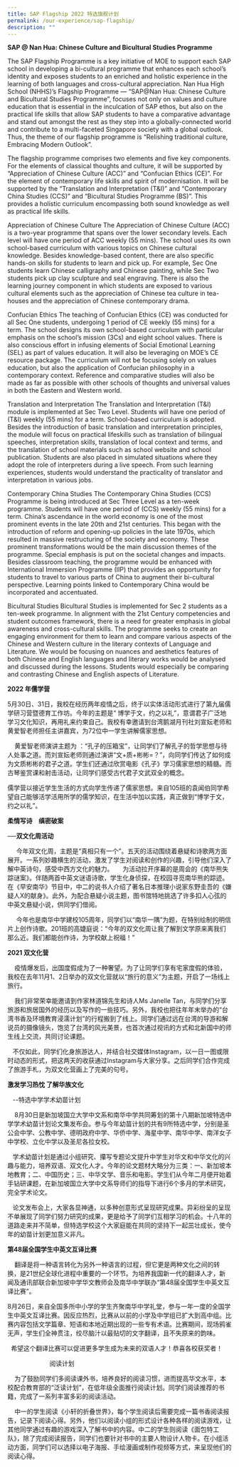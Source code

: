```yaml
---
title: SAP Flagship 2022 特选旗舰计划
permalink: /our-experience/sap-flagship/
description: ""
---
```

**SAP @ Nan Hua: Chinese Culture and Bicultural Studies Programme**  

The SAP Flagship Programme is a key initiative of MOE to support each SAP school in developing a bi-cultural programme that enhances each school’s identity and exposes students to an enriched and holistic experience in the learning of both languages and cross-cultural appreciation. Nan Hua High School (NHHS)’s Flagship Programme — “SAP@Nan Hua: Chinese Culture and Bicultural Studies Programme”, focuses not only on values and culture education that is essential in the inculcation of SAP ethos, but also on the practical life skills that allow SAP students to have a comparative advantage and stand out amongst the rest as they step into a globally-connected world and contribute to a multi-faceted Singapore society with a global outlook. Thus, the theme of our flagship programme is “Relishing traditional culture, Embracing Modern Outlook”.

The flagship programme comprises two elements and five key components. For the elements of classical thoughts and culture, it will be supported by “Appreciation of Chinese Culture (ACC)” and “Confucian Ethics (CE)”. For the element of contemporary life skills and spirit of modernisation. It will be supported by the “Translation and Interpretation (T&I)” and “Contemporary China Studies (CCS)” and “Bicultural Studies Programme (BS)”. This provides a holistic curriculum encompassing both sound knowledge as well as practical life skills.

Appreciation of Chinese Culture The Appreciation of Chinese Culture (ACC) is a two-year programme that spans over the lower secondary levels. Each level will have one period of ACC weekly (55 mins). The school uses its own school-based curriculum with various topics on Chinese cultural knowledge. Besides knowledge-based content, there are also specific hands-on skills for students to learn and pick up. For example, Sec One students learn Chinese calligraphy and Chinese painting, while Sec Two students pick up clay sculpture and seal engraving. There is also the learning journey component in which students are exposed to various cultural elements such as the appreciation of Chinese tea culture in tea-houses and the appreciation of Chinese contemporary drama.

Confucian Ethics The teaching of Confucian Ethics (CE) was conducted for all Sec One students, undergoing 1 period of CE weekly (55 mins) for a term. The school designs its own school-based curriculum with particular emphasis on the school’s mission (3Cs) and eight school values. There is also conscious effort in infusing elements of Social Emotional Learning (SEL) as part of values education. It will also be leveraging on MOE’s CE resource package. The curriculum will not be focusing solely on values education, but also the application of Confucian philosophy in a contemporary context. Reference and comparative studies will also be made as far as possible with other schools of thoughts and universal values in both the Eastern and Western world.

Translation and Interpretation The Translation and Interpretation (T&I) module is implemented at Sec Two Level. Students will have one period of (T&I) weekly (55 mins) for a term. School-based curriculum is adopted. Besides the introduction of basic translation and interpretation principles, the module will focus on practical lifeskills such as translation of bilingual speeches, interpretation skills, translation of local context and terms, and the translation of school materials such as school website and school publication. Students are also placed in simulated situations where they adopt the role of interpreters during a live speech. From such learning experiences, students would understand the practicality of translator and interpretation in various jobs.

Contemporary China Studies The Contemporary China Studies (CCS) Programme is being introduced at Sec Three Level as a ten-week programme. Students will have one period of (CCS) weekly (55 mins) for a term. China’s ascendance in the world economy is one of the most prominent events in the late 20th and 21st centuries. This began with the introduction of reform and opening-up policies in the late 1970s, which resulted in massive restructuring of the society and economy. These prominent transformations would be the main discussion themes of the programme. Special emphasis is put on the societal changes and impacts. Besides classroom teaching, the programme would be enhanced with International Immersion Programme (IIP) that provides an opportunity for students to travel to various parts of China to augment their bi-cultural perspective. Learning points linked to Contemporary China would be incorporated and accentuated.

Bicultural Studies Bicultural Studies is implemented for Sec 2 students as a ten-week programme. In alignment with the 21st Century competencies and student outcomes framework, there is a need for greater emphasis in global awareness and cross-cultural skills. The programme seeks to create an engaging environment for them to learn and compare various aspects of the Chinese and Western culture in the literary contexts of Language and Literature. We would be focusing on nuances and aesthetics features of both Chinese and English languages and literary works would be analysed and discussed during the lessons. Students would especially be comparing and contrasting Chinese and English aspects of Literature.

**2022 年儒学营**

5月30日、31日，我校在经历两年疫情之后，终于以实体活动形式进行了第九届儒学研习营暨德育工作坊。今年的主题是“ 博学于文，约之以礼”，意谓君子广泛地学习文化知识，再用礼来约束自己。我校有幸邀请到台湾鹅湖月刊社刘宣妘老师和黄爱智老师担任主讲嘉宾，为72位中一学生讲解儒家思想。

    黄爱智老师演讲主题为 ：“孔子的压箱宝”，让同学们了解孔子的哲学思想与待人处事之道。而刘宣妘老师则通过演讲“文+质+彬彬\=？”，向同学们传达了如何成为文质彬彬的君子之道。学生们还通过欣赏电影《孔子》学习儒家思想的精髓。而古琴鉴赏课和射击活动，让同学们感受古代君子文武双全的概念。

儒学营以接近学生生活的方式向学生传递了儒家思想。来自105班的袁闻伯同学希望自己能够活学活用所学的儒学知识，在生活中加以实践，真正做到“博学于文，约之以礼”。


**柔情写诗**　**缜密破案**

**──双文化周活动**

     今年双文化周，主题是“真相只有一个”。五天的活动围绕着悬疑和诗歌两方面展开。一系列妙趣横生的活动，激发了学生对阅读和创作的兴趣，引导他们深入了解中英诗句，感受中西方文化的魅力。　　为活动拉开序幕的是周会的《南华熊失踪谜案》。伴随两首中英文谜语诗歌，学生化身侦探，在校园寻觅南华熊的踪迹。在《早安南华》节目中，中二的说书人介绍了著名日本推理小说家东野圭吾的《嫌疑人X的献身》。此外，为配合悬疑小说主题，图书馆特地挑选了许多扣人心弦的中英文悬疑小说，供同学们借阅。

     今年也是南华中学建校105周年，同学们以“南华一隅”为题，在特别绘制的明信片上创作诗歌。201班的高婕庭说：“今年的双文化周让我了解到文学原来离我们那么近。我们都能创作诗，为学校献上祝福！”

**2021 双文化营**

    疫情爆发后，出国度假成为了一种奢望。为了让同学们享有宅家度假的体验，我校在去年11月1、2日举办的双文化营就以“旅行的意义”为主题，开启了一场线上旅行。

    我们非常荣幸能邀请到作家林道锦先生和诗人Ms Janelle Tan，与同学们分享旅游和旅居国外的经历以及写作的一些技巧。另外，我校也把往年年末举办的“台湾书香及环境教育浸濡计划”的行程搬到了线上。同学们通过远在台湾的导游和解说员的摄像镜头，饱览了台湾的风光美景，也首次通过视讯的方式和北新国中的师生线上交流，共同讨论课题。

   不仅如此，同学们化身旅游达人，并结合社交媒体Instagram，以一日一图或限时动态的形式，把这两天的收获通过Instagram与大家分享。之后同学们合作完成了旅游手札，为双文化营画上了完美的句号。

**激发学习热忱 了解华族文化**

   \--特选中学学术幼苗计划

    8月30日是新加坡国立大学中文系和南华中学共同筹划的第十八期新加坡特选中学学术幼苗计划论文集发布会。参与今年幼苗计划的共有9所特选中学，分别是圣公会中学、公教中学、德明政府中学、华侨中学、海星中学、南华中学、南洋女子中学校、立化中学以及圣尼各拉女校。

   学术幼苗计划是通过小组研究、攥写专题论文提升中学生对华文和中华文化的兴趣与能力，培养双语、双文化人才。今年的论文题材大略分为三类：一、新加坡本地教育；二、中国历史；三、中华文学、音乐和电影。学生们从今年二月便开始着手钻研课题，在新加坡国立大学中文系导师们的指导下进行6个多月的学术研究，完全学术论文。

   论文发布会上，大家各显神通，以多种创意形式呈现研究成果。异彩纷呈的呈现不单展现了同学们努力研究的成果，更是给予了同学们互相学习的机会。十八年的道路走来并不简单，但特选学校这个大家庭能在共同的坚持下一起茁壮成长，使今年的幼苗计划更加意义非凡。

**第48届全国学生中英文互译比赛**

    翻译是将一种语言转化为另外一种语言的过程，但它更是两种文化之间的转换，是21世纪全球化进程中重要的一个环节。为培养我国新一代的翻译人才，新闻及通讯部联合新加坡中学华文教师会及南华中学联办“第48届全国学生中英文互译比赛”。

8月26日，来自全国多所中小学的学生齐聚南华中学礼堂，参与一年一度的全国学生中英文互译比赛。因反应热烈，比赛从以前的小学及中学组已扩大到高中组。比赛内容包括文学篇章、短语和本地近期出现的一些专有术语。比赛期间，现场鸦雀无声，学生们全神贯注，绞尽脑汁以最贴切的文字翻译，且不失原来的韵味。

  希望这个翻译比赛可以促进更多学生成为未来的双语人才！恭喜各校获奖者！

                        阅读计划

    为了鼓励同学们多阅读课外书，培养良好的阅读习惯，进而提高华文水平，本校配合教育部的“泛读计划”，在低年级全面推行阅读计划。同学们阅读推荐的书籍，完成了一系列丰富多彩的阅读活动。

    中一的学生阅读《小轩的折叠世界》，每个学生阅读后需要完成一篇书香阅读报告，记录下阅读心得。另外，他们以阅读小组的形式设计各种各样的阅读游戏，让其他同学通过有趣的游戏深入了解书中的内容。中二的学生则阅读《面包特工队》，除了完成阅读报告，同学们也要针对书中的主要人物设计人物卡。在小组活动方面，同学们可以选择以电子海报、手绘漫画或制作视频等方式，来呈现他们的阅读心得。
	
		 
		 